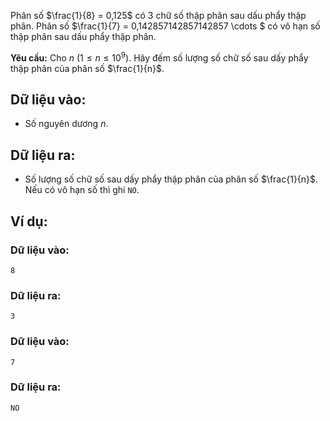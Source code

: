 Phân số $\frac{1}{8} = 0,125$ có $3$ chữ số thập phân sau dấu phẩy thập phân.
Phân số $\frac{1}{7} = 0,142857142857142857 \cdots $ có vô hạn số thập phân sau dấu phẩy thập phân.

**Yêu cầu:** Cho $n\ (1≤n≤10^9)$. Hãy đếm số lượng số chữ số sau dấy phẩy thập phân của phân số $\frac{1}{n}$.

## Dữ liệu vào:
- Số nguyên dương $n$.

## Dữ liệu ra:
- Số lượng số chữ số sau dấy phẩy thập phân của phân số $\frac{1}{n}$. Nếu có vô hạn số thì ghi `NO`.

## Ví dụ:
### Dữ liệu vào:
```
8
```

### Dữ liệu ra:
```
3
```

### Dữ liệu vào:
```
7
```

### Dữ liệu ra:
```
NO
```